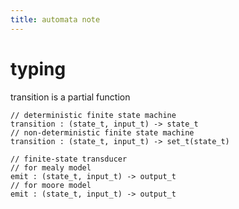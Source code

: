 ```yaml
---
title: automata note
---
```


# typing

transition is a partial function

```cicada
// deterministic finite state machine
transition : (state_t, input_t) -> state_t
// non-deterministic finite state machine
transition : (state_t, input_t) -> set_t(state_t)

// finite-state transducer
// for mealy model
emit : (state_t, input_t) -> output_t
// for moore model
emit : (state_t, input_t) -> output_t
```
